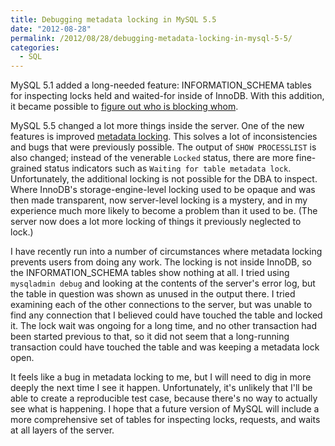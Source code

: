 ```yaml
---
title: Debugging metadata locking in MySQL 5.5
date: "2012-08-28"
permalink: /2012/08/28/debugging-metadata-locking-in-mysql-5-5/
categories:
  - SQL
---
```

MySQL 5.1 added a long-needed feature: INFORMATION_SCHEMA tables for inspecting locks held and waited-for inside of InnoDB. With this addition, it became possible to [figure out who is blocking whom][1].

MySQL 5.5 changed a lot more things inside the server. One of the new features is improved [metadata locking][2]. This solves a lot of inconsistencies and bugs that were previously possible. The output of `SHOW PROCESSLIST` is also changed; instead of the venerable `Locked` status, there are more fine-grained status indicators such as `Waiting for table metadata lock`. 
Unfortunately, the additional locking is not possible for the DBA to inspect. Where InnoDB's storage-engine-level locking used to be opaque and was then made transparent, now server-level locking is a mystery, and in my experience much more likely to become a problem than it used to be. (The server now does a lot more locking of things it previously neglected to lock.)

I have recently run into a number of circumstances where metadata locking prevents users from doing any work. The locking is not inside InnoDB, so the INFORMATION_SCHEMA tables show nothing at all. I tried using `mysqladmin debug` and looking at the contents of the server's error log, but the table in question was shown as unused in the output there. I tried examining each of the other connections to the server, but was unable to find any connection that I believed could have touched the table and locked it. The lock wait was ongoing for a long time, and no other transaction had been started previous to that, so it did not seem that a long-running transaction could have touched the table and was keeping a metadata lock open.

It feels like a bug in metadata locking to me, but I will need to dig in more deeply the next time I see it happen. Unfortunately, it's unlikely that I'll be able to create a reproducible test case, because there's no way to actually see what is happening. I hope that a future version of MySQL will include a more comprehensive set of tables for inspecting locks, requests, and waits at all layers of the server.

 [1]: http://dev.mysql.com/doc/innodb-plugin/1.0/en/innodb-information-schema-examples.html
 [2]: http://dev.mysql.com/doc/refman/5.5/en/metadata-locking.html

